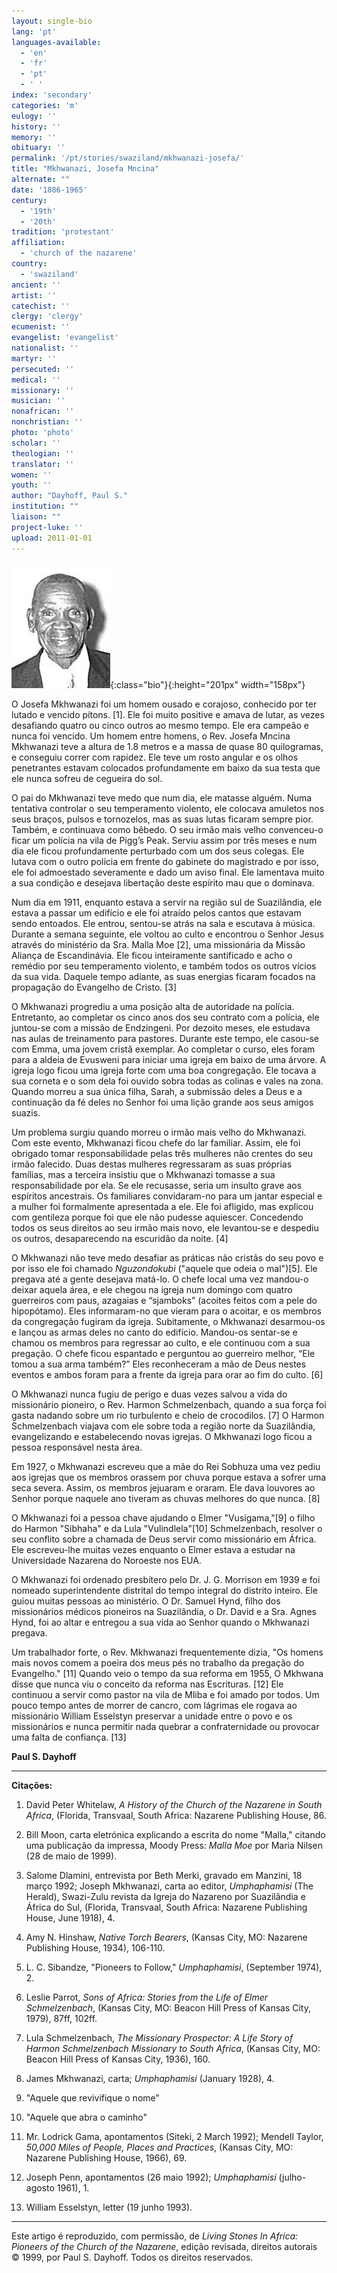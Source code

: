 ```yaml
---
layout: single-bio
lang: 'pt'
languages-available:
  - 'en'
  - 'fr'
  - 'pt'
  - ' '
index: 'secondary'
categories: 'm'
eulogy: ''
history: ''
memory: ''
obituary: ''
permalink: '/pt/stories/swaziland/mkhwanazi-josefa/'
title: "Mkhwanazi, Josefa Mncina"
alternate: ""
date: '1886-1965'
century:
  - '19th'
  - '20th'
tradition: 'protestant'
affiliation:
  - 'church of the nazarene'
country:
  - 'swaziland'
ancient: ''
artist: ''
catechist: ''
clergy: 'clergy'
ecumenist: ''
evangelist: 'evangelist'
nationalist: ''
martyr: ''
persecuted: ''
medical: ''
missionary: ''
musician: ''
nonafrican: ''
nonchristian: ''
photo: 'photo'
scholar: ''
theologian: ''
translator: ''
women: ''
youth: ''
author: "Dayhoff, Paul S."
institution: ""
liaison: ""
project-luke: ''
upload: 2011-01-01
---
```


![image](/images/bio-pics/swaziland/mkhwanazi-josefa/mkhwanazi-josefa.jpg){:class="bio"}{:height="201px" width="158px"}

O Josefa Mkhwanazi foi um homem ousado e corajoso, conhecido por ter lutado e vencido pítons. [1]. Ele foi muito positive e amava de lutar, as vezes desafiando quatro ou cinco outros ao mesmo tempo. Ele era campeão e nunca foi vencido. Um homem entre homens, o Rev. Josefa Mncina Mkhwanazi teve a altura de 1.8 metros e a massa de quase 80 quilogramas, e conseguiu correr com rapidez. Ele teve um rosto angular e os olhos penetrantes estavam colocados profundamente em baixo da sua testa que ele nunca sofreu de cegueira do sol.

O pai do Mkhwanazi teve medo que num dia, ele matasse alguém. Numa tentativa controlar o seu temperamento violento, ele colocava amuletos nos seus braços, pulsos e tornozelos, mas as suas lutas ficaram sempre pior. Também, e continuava como bêbedo. O seu irmão mais velho convenceu-o ficar um polícia na vila de Pigg’s Peak. Serviu assim por três meses e num dia ele ficou profundamente perturbado com um dos seus colegas. Ele lutava com o outro polícia em frente do gabinete do magistrado e por isso, ele foi admoestado severamente e dado um aviso final. Ele lamentava muito a sua condição e desejava libertação deste espírito mau que o dominava.

Num dia em 1911, enquanto estava a servir na região sul de Suazilândia, ele estava a passar um edifício e ele foi atraído pelos cantos que estavam sendo entoados. Ele entrou, sentou-se atrás na sala e escutava à música. Durante a semana seguinte, ele voltou ao culto e encontrou o Senhor Jesus através do ministério da Sra. Malla Moe [2], uma missionária da Missão Aliança de Escandinávia. Ele ficou inteiramente santificado e acho o remédio por seu temperamento violento, e também todos os outros vícios da sua vida. Daquele tempo adiante, as suas energias ficaram focados na propagação do Evangelho de Cristo. [3]

O Mkhwanazi progrediu a uma posição alta de autoridade na polícia. Entretanto, ao completar os cinco anos dos seu contrato com a polícia, ele juntou-se com a missão de Endzingeni. Por dezoito meses, ele estudava nas aulas de treinamento para pastores. Durante este tempo, ele casou-se com Emma, uma jovem cristã exemplar. Ao completar o curso, eles foram para a aldeia de Evusweni para iniciar uma igreja em baixo de uma árvore. A igreja logo ficou uma igreja forte com uma boa congregação. Ele tocava a sua corneta e o som dela foi ouvido sobra todas as colinas e vales na zona. Quando morreu a sua única filha, Sarah, a submissão deles a Deus e a continuação da fé deles no Senhor foi uma lição grande aos seus amigos suazis.

Um problema surgiu quando morreu o irmão mais velho do Mkhwanazi. Com este evento, Mkhwanazi ficou chefe do lar familiar. Assim, ele foi obrigado tomar responsabilidade pelas três mulheres não crentes do seu irmão falecido. Duas destas mulheres regressaram as suas próprias famílias, mas a terceira insistiu que o Mkhwanazi tomasse a sua responsabilidade por ela. Se ele recusasse, seria um insulto grave aos espíritos ancestrais. Os familiares convidaram-no para um jantar especial e a mulher foi formalmente apresentada a ele. Ele foi afligido, mas explicou com gentileza porque foi que ele não pudesse aquiescer. Concedendo todos os seus direitos ao seu irmão mais novo, ele levantou-se e despediu os outros, desaparecendo na escuridão da noite. [4]

O Mkhwanazi não teve medo desafiar as práticas não cristãs do seu povo e por isso ele foi chamado *Nguzondokubi* ("aquele que odeia o mal")[5]. Ele pregava até a gente desejava matá-lo. O chefe local uma vez mandou-o deixar aquela área, e ele chegou na igreja num domingo com quatro guerreiros com paus, azagaias e “sjamboks” (acoites feitos com a pele do hipopótamo). Eles informaram-no que vieram para o acoitar, e os membros da congregação fugiram da igreja. Subitamente, o Mkhwanazi desarmou-os e lançou as armas deles no canto do edifício. Mandou-os sentar-se e chamou os membros para regressar ao culto, e ele continuou com a sua pregação. O chefe ficou espantado e perguntou ao guerreiro melhor, “Ele tomou a sua arma também?” Eles reconheceram a mão de Deus nestes eventos e ambos foram para a frente da igreja para orar ao fim do culto. [6]

O Mkhwanazi nunca fugiu de perigo e duas vezes salvou a vida do missionário pioneiro, o Rev. Harmon Schmelzenbach, quando a sua força foi gasta nadando sobre um rio turbulento e cheio de crocodilos. [7] O Harmon Schmelzenbach viajava com ele sobre toda a região norte da Suazilândia, evangelizando e estabelecendo novas igrejas. O Mkhwanazi logo ficou a pessoa responsável nesta área.

Em 1927, o Mkhwanazi escreveu que a mãe do Rei Sobhuza uma vez pediu aos igrejas que os membros orassem por chuva porque estava a sofrer uma seca severa. Assim, os membros jejuaram e oraram. Ele dava louvores ao Senhor porque naquele ano tiveram as chuvas melhores do que nunca. [8]

O Mkhwanazi foi a pessoa chave ajudando o Elmer "Vusigama,"[9] o filho do Harmon "Sibhaha" e da Lula "Vulindlela"[10] Schmelzenbach, resolver o seu conflito sobre a chamada de Deus servir como missionário em África. Ele escreveu-lhe muitas vezes enquanto o Elmer estava a estudar na Universidade Nazarena do Noroeste nos EUA.

O Mkhwanazi foi ordenado presbítero pelo Dr. J. G. Morrison em 1939 e foi nomeado superintendente distrital do tempo integral do distrito inteiro. Ele guiou muitas pessoas ao ministério. O Dr. Samuel Hynd, filho dos missionários médicos pioneiros na Suazilândia, o Dr. David e a Sra. Agnes Hynd, foi ao altar e entregou a sua vida ao Senhor quando o Mkhwanazi pregava.

Um trabalhador forte,  o Rev. Mkhwanazi frequentemente dizia, "Os homens mais novos comem a poeira dos meus pés no trabalho da pregação do Evangelho." [11] Quando veio o tempo da sua reforma em 1955, O Mkhwana disse que nunca viu o conceito da reforma nas Escrituras. [12] Ele continuou a servir como pastor na vila de Mliba e foi amado por todos. Um pouco tempo antes de morrer de cancro, com lágrimas ele rogava ao missionário William Esselstyn preservar a unidade entre o povo e os missionários e nunca permitir nada quebrar a confraternidade ou provocar uma falta de confiança. [13]

**Paul S. Dayhoff**

---

**Citações:**

1. David Peter Whitelaw, *A History of the Church of the Nazarene in South Africa*, (Florida, Transvaal, South Africa: Nazarene Publishing House, 86.

2. Bill Moon, carta eletrónica explicando a escrita do nome "Malla," citando uma publicação da impressa, Moody Press: *Malla Moe* por Maria Nilsen (28 de maio de 1999).

3. Salome Dlamini, entrevista por Beth Merki, gravado em Manzini, 18 março 1992; Joseph Mkhwanazi, carta ao editor, *Umphaphamisi* (The Herald), Swazi-Zulu revista da Igreja do Nazareno  por Suazilândia e África do Sul, (Florida, Transvaal, South Africa: Nazarene Publishing House, June 1918), 4.

4. Amy N. Hinshaw, *Native Torch Bearers*, (Kansas City, MO: Nazarene Publishing House, 1934), 106-110.

5. L. C. Sibandze, "Pioneers to Follow," *Umphaphamisi*, (September 1974), 2.

6. Leslie Parrot, *Sons of Africa: Stories from the Life of Elmer Schmelzenbach*, (Kansas City, MO: Beacon Hill Press of Kansas City, 1979), 87ff, 102ff.

7. Lula Schmelzenbach, *The Missionary Prospector: A Life Story of Harmon Schmelzenbach Missionary to South Africa*, (Kansas City, MO: Beacon Hill Press of Kansas City, 1936), 160.

8. James Mkhwanazi, carta; *Umphaphamisi* (January 1928), 4.

9. "Aquele que revivifique o nome”

10. "Aquele que abra o caminho"

11. Mr. Lodrick Gama, apontamentos (Siteki, 2 March 1992); Mendell Taylor, *50,000 Miles of People, Places and Practices*, (Kansas City, MO: Nazarene Publishing House, 1966), 69.

12. Joseph Penn, apontamentos (26 maio 1992); *Umphaphamisi* (julho-agosto 1961), 1.

13. William Esselstyn, letter (19 junho 1993).

---

Este artigo é reproduzido, com permissão, de *Living Stones In Africa: Pioneers of the Church of the Nazarene*, edição revisada, direitos autorais © 1999, por Paul S. Dayhoff. Todos os direitos reservados.
